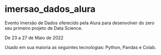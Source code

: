 # imersao_dados_alura
Evento Imersão de Dados oferecido pela Alura para desenvolver do zero seu primeiro projeto de Data Science.

De 23 a 27 de Maio de 2022

Usado em sua maioria as seguintes tecnologias: Python, Pandas e Colab.
